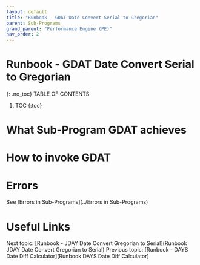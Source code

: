 ```yaml
---
layout: default
title: "Runbook - GDAT Date Convert Serial to Gregorian"
parent: Sub-Programs
grand_parent: "Performance Engine (PE)"
nav_order: 2
---
```


# Runbook - GDAT Date Convert Serial to Gregorian
{: .no_toc}
TABLE OF CONTENTS
1. TOC
{:toc}

# What Sub-Program GDAT achieves

# How to invoke GDAT

# Errors
See [Errors in Sub-Programs](../Errors in Sub-Programs)


# Useful Links
Next topic: [Runbook - JDAY Date Convert Gregorian to Serial](Runbook JDAY Date Convert Gregorian to Serial)
Previous topic: [Runbook - DAYS Date Diff Calculator](Runbook DAYS Date Diff Calculator)
